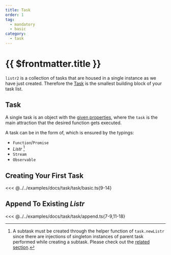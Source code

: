 ```yaml
---
title: Task
order: 1
tag:
  - mandatory
  - basic
category:
  - task
---
```


# {{ $frontmatter.title }}

`listr2` is a collection of tasks that are housed in a single instance as we have just created. Therefore the [Task](/api/listr2/interfaces/interface.ListrTask.html) is the smallest building block of your task list.

<!-- more -->

## Task

A single task is an object with the [given properties](/api/listr2/interfaces/interface.ListrTask.html#properties), where the `task` is the main attraction that the desired function gets executed.

A task can be in the form of, which is ensured by the typings:

- `Function`/`Promise`
- _Listr_ [^subtasks]
- `Stream`
- `Observable`

[^subtasks]: A subtask must be created through the helper function of `task.newListr` since there are injections of singleton instances of parent task performed while creating a subtask. Please check out the [related section](/task/subtasks.html).

## Creating Your First Task

<<< @../../examples/docs/task/task/basic.ts{9-14}

## Append To Existing _Listr_

<<< @../../examples/docs/task/task/append.ts{7-9,11-18}
